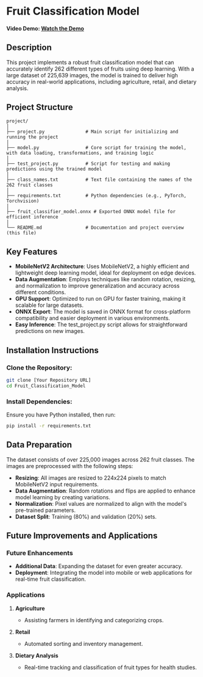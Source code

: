 # Fruit Classification Model

#### Video Demo: [Watch the Demo](https://youtu.be/XILlDz8C_os)

## Description

This project implements a robust fruit classification model that can accurately identify 262 different types of fruits using deep learning. With a large dataset of 225,639 images, the model is trained to deliver high accuracy in real-world applications, including agriculture, retail, and dietary analysis.

## Project Structure

```plaintext
project/
│
├── project.py               # Main script for initializing and running the project
│
├── model.py                 # Core script for training the model, with data loading, transformations, and training logic
│
├── test_project.py          # Script for testing and making predictions using the trained model
│
├── class_names.txt          # Text file containing the names of the 262 fruit classes
│
├── requirements.txt         # Python dependencies (e.g., PyTorch, Torchvision)
│
├── fruit_classifier_model.onnx # Exported ONNX model file for efficient inference
│
└── README.md                # Documentation and project overview (this file)
```

## Key Features

- **MobileNetV2 Architecture**: Uses MobileNetV2, a highly efficient and lightweight deep learning model, ideal for deployment on edge devices.
- **Data Augmentation**: Employs techniques like random rotation, resizing, and normalization to improve generalization and accuracy across different conditions.
- **GPU Support**: Optimized to run on GPU for faster training, making it scalable for large datasets.
- **ONNX Export**: The model is saved in ONNX format for cross-platform compatibility and easier deployment in various environments.
- **Easy Inference**: The test_project.py script allows for straightforward predictions on new images.

## Installation Instructions

### Clone the Repository:
```bash
git clone [Your Repository URL]
cd Fruit_Classification_Model
```

### Install Dependencies:
Ensure you have Python installed, then run:
```bash
pip install -r requirements.txt
```

## Data Preparation

The dataset consists of over 225,000 images across 262 fruit classes. The images are preprocessed with the following steps:

- **Resizing**: All images are resized to 224x224 pixels to match MobileNetV2 input requirements.
- **Data Augmentation**: Random rotations and flips are applied to enhance model learning by creating variations.
- **Normalization**: Pixel values are normalized to align with the model's pre-trained parameters.
- **Dataset Split**: Training (80%) and validation (20%) sets.

## Future Improvements and Applications

### Future Enhancements
- **Additional Data**: Expanding the dataset for even greater accuracy.
- **Deployment**: Integrating the model into mobile or web applications for real-time fruit classification.

### Applications

1. **Agriculture**
   - Assisting farmers in identifying and categorizing crops.

2. **Retail**
   - Automated sorting and inventory management.

3. **Dietary Analysis**
   - Real-time tracking and classification of fruit types for health studies.

